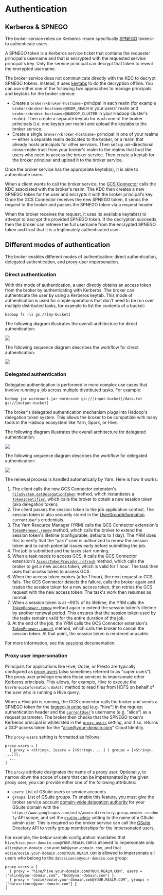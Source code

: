 # Authentication

## Kerberos & SPNEGO

The broker service relies on Kerberos –more specifically [SPNEGO](https://en.wikipedia.org/wiki/SPNEGO) tokens– to
authenticate users.

A SPNEGO token is a Kerberos service ticket that contains the requester principal's username and that is
encrypted with the requested service principal's key. Only the service principal can decrypt that token to
reveal the encrypted username.

The broker service does not communicate directly with the KDC to decrypt SPNEGO tokens. Instead, it uses
[keytabs](https://web.mit.edu/kerberos/krb5-latest/doc/basic/keytab_def.html) to do the decryption offline.
You can use either one of the following two approaches to manage principals and keytabs for the broker service:

-   Create a `broker/<broker-hostname>` principal in each realm (for example `broker/<broker-hostname>@USER_REALM`
    in your users' realm and `broker/<broker-hostname>@HADOOP_CLUSTER` in your Hadoop cluster's realm).
    Then create a separate keytab for each one of the broker principals (i.e. one keytab per realm) and upload the
    keytabs to the broker service.
-   Create a single `broker/<broker-hostname>` principal in one of your realms — either a separate realm dedicated
    to the broker, or a realm that already hosts principals for other services. Then set up uni-directional cross-realm
    trust from your broker's realm to the realms that host the users who need to access the broker service.
    Then create a keytab for the broker principal and upload it to the broker service.

Once the broker service has the appropriate keytab(s), it is able to authenticate users.

When a client wants to call the broker service, the [GCS Connector](https://cloud.google.com/dataproc/docs/concepts/connectors/cloud-storage)
calls the KDC associated with the broker's realm. The KDC then creates a new SPNEGO token for the user and encrypts
it with the broker principal's key. Once the GCS Connector receives the new SPNEGO token, it sends the request to
the broker and passes the SPNEGO token via a request header.

When the broker receives the request, it uses its available keytab(s) to attempt to decrypt the provided SPNEGO token.
If the decryption succeeds, then the broker can retrieve the full username from the encrypted SPNEGO token and
trust that it is a legitimately authenticated user.

## Different modes of authentication

The broker enables different modes of authentication: direct authentication, delegated authentication, and
proxy-user impersonation.

### Direct authentication

With this mode of authentication, a user directly obtains an access token from the broker by authenticating with
Kerberos. The broker can authenticate the user by using a Kerberos keytab. This mode of authentication is used for
simple operations that don't need to be run over multiple distributed tasks, for example to list the contents of a
bucket:

```shell
hadoop fs -ls gs://[my-bucket]
```

The following diagram illustrates the overall architecture for direct authentication:

<img src="../img/direct-auth-architecture.svg">

The following sequence diagram describes the workflow for direct authentication:

<img src="../img/direct-auth-sequence.svg">

### Delegated authentication

Delegated authentication is performed in more complex use cases that involve running a job across multiple distributed
tasks. For example:

```shell
hadoop jar wordcount.jar wordcount gs://[input-bucket]/data.txt gs://[output-bucket]
```

The broker's delegated authentication mechanism plugs into Hadoop's delegation token system. This allows the broker
to be compatible with many tools in the Hadoop ecosystem like Yarn, Spark, or Hive.

The following diagram illustrates the overall architecture for delegated authentication:

<img src="../img/delegated-auth-architecture.svg">

The following sequence diagram describes the workflow for delegated authentication:

<img src="../img/delegated-auth-sequence.svg">

The renewal process is handled automatically by Yarn. Here is how it works:

1.  The client calls the new GCS Connector extension's [`FileSystem.getDelegationToken`](https://github.com/apache/hadoop/blob/601b5038954bd3b44c02e58a2fbaa15082d8b54d/hadoop-common-project/hadoop-common/src/main/java/org/apache/hadoop/fs/FileSystem.java#L485)
    method, which instantiates a [`TokenIdentifier`](https://github.com/apache/hadoop/blob/601b5038954bd3b44c02e58a2fbaa15082d8b54d/hadoop-common-project/hadoop-common/src/main/java/org/apache/hadoop/security/token/TokenIdentifier.java),
    which calls the broker to obtain a new session token (aka delegation token).
2.  The client passes the session token to the job application context. The session token is also
    securely stored in the [UserGroupInformation](https://hadoop.apache.org/docs/current/api/org/apache/hadoop/security/UserGroupInformation.html)
    `currentUser`'s credentials.
3.  The Yarn Resource Manager (YRM) calls the GCS Connector extension's [`TokenRenewer.renew`](https://github.com/apache/hadoop/blob/601b5038954bd3b44c02e58a2fbaa15082d8b54d/hadoop-common-project/hadoop-common/src/main/java/org/apache/hadoop/security/token/TokenRenewer.java#L57)
    method, which calls the broker to extend the session token's lifetime (configurable, defaults to 1 day).
    The YRM does this to verify that the "yarn" user is authorized to renew the session token and to catch
    potential issues early before submitting the job.
4.  The job is submitted and the tasks start running.
5.  When a task needs to access GCS, it calls the GCS Connector extension's [`AccessTokenProvider.refresh`](https://github.com/GoogleCloudPlatform/bigdata-interop/blob/61689bdd4e0dcdc3d2063952202f8f0fd7d39622/util-hadoop/src/main/java/com/google/cloud/hadoop/util/AccessTokenProvider.java#L53)
    method, which calls the broker to get a new access token, which is valid for 1 hour. The task then uses
    that access token to access GCS.
6.  When the access token expires (after 1 hour), the next request to GCS fails. The GCS Connector detects the
    failure, calls the broker again and trades the session token for a new access token, then retries the GCS
    request with the new access token. The task's work then resumes as normal.
7.  When a session token is at ~90% of its lifetime, the YRM calls the [`TokenRenewer.renew`](https://github.com/apache/hadoop/blob/601b5038954bd3b44c02e58a2fbaa15082d8b54d/hadoop-common-project/hadoop-common/src/main/java/org/apache/hadoop/security/token/TokenRenewer.java#L57)
    method again to extend the session token's lifetime by another renewal period. This ensures that the
    session token used by the tasks remains valid for the entire duration of the job.
8.  At the end of the job, the YRM calls the GCS Connector extension's [`TokenRenewer.cancel`](https://github.com/apache/hadoop/blob/601b5038954bd3b44c02e58a2fbaa15082d8b54d/hadoop-common-project/hadoop-common/src/main/java/org/apache/hadoop/security/token/TokenRenewer.java#L66)
    method, which calls the broker to cancel the session token. At that point, the session token
    is rendered unusable.

For more information, see the [sessions](sessions.md) documentation.

### Proxy user impersonation

Principals for applications like Hive, Oozie, or Presto are typically configured as [proxy users](https://hadoop.apache.org/docs/current/hadoop-project-dist/hadoop-common/Superusers.html)
(also sometimes referred to as "super users"). The proxy user privilege enables those services to impersonate other
Kerberos principals. This allows, for example, Hive to execute the `UserGroupInformation:doAs()` method to read files
from HDFS on behalf of the user who is running a Hive query.

When a Hive job is running, the GCS connector calls the broker and sends a SPNEGO token for the
[logged-in principal](https://hadoop.apache.org/docs/current/api/org/apache/hadoop/security/UserGroupInformation.html#getLoginUser())
(e.g. "hive") in the request authentication header and the [`currentUser`](https://hadoop.apache.org/docs/current/api/org/apache/hadoop/security/UserGroupInformation.html#getCurrentUser())'s
username (e.g. "alice") as a request parameter. The broker then checks that the SPNEGO token's Kerberos
principal is whitelisted in the [`proxy-users`](settings.md#proxy-users) setting, and if so, returns a GCP access token
for the "alice@your-domain.com" Cloud Identity.

The `proxy-users` setting is formatted as follows:

```
proxy-users = [
  { proxy = <String>, [users = [<String>, ...] | groups = [<String>, ...]]},
  ...
]
```

The `proxy` attribute designates the name of a proxy user. Optionally, to narrow down the scope of users that can be
impersonated by the given proxy user, you can provide either one of the following attributes:
 
*   `users`: List of GSuite users or service accounts.
*   `groups`: List of GSuite groups. To enable this feature, you must give the broker service account
    [domain-wide delegation authority](https://developers.google.com/admin-sdk/directory/v1/guides/delegation) for your
    GSuite domain with the `https://www.googleapis.com/auth/admin.directory.group.member.readonly` API scope, and set the
    [`gsuite-admin`](settings.md#gsuite-admin) setting to the name of a GSuite admin user. This is required so the
    broker service can call the [GSuite Directory API](https://developers.google.com/admin-sdk/directory) to verify group
    memberships for the impersonated users.

For example, the below sample configuration mandates that `hive/hive.your-domain.com@YOUR.REALM.COM` is allowed to
impersonate only `alice@your-domain.com` and `bob@your-domain.com`, and that `oozie/oozie.your-domain.com@YOUR.REALM.COM`
is allowed to impersonate all users who belong to the `datascience@your-domain.com` group:

```
proxy-users = [
  { proxy = "hive/hive.your-domain.com@YOUR.REALM.COM", users = ["alice@your-domain.com", "bob@your-domain.com"] },
  { proxy = "oozie/oozie.your-domain.com@YOUR.REALM.COM", groups = ["datascience@your-domain.com"] }
]
```
